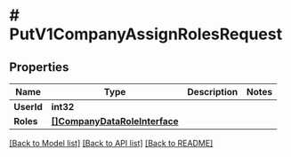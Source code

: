 # # PutV1CompanyAssignRolesRequest


## Properties 


Name | Type | Description | Notes
------------ | ------------- | ------------- | -------------
**UserId**| **int32** |   |
**Roles**| [**[]CompanyDataRoleInterface**](CompanyDataRoleInterface.md) |   |


[[Back to Model list]](../../README.md#models) [[Back to API list]](../../README.md#endpoints) [[Back to README]](../../README.md)

